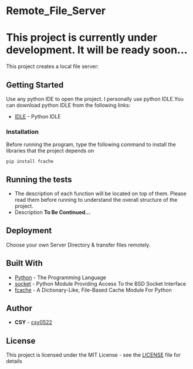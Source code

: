 # Remote_File_Server
# This project is currently under development. It will be ready soon...

This project creates a local file server: <br/>

## Getting Started

Use any python IDE to open the project. I personally use python IDLE.You can download python IDLE from the following links:
* [IDLE](https://www.python.org/downloads/) - Python IDLE

### Installation

Before running the program, type the following command to install the libraries that the project depends on

```
pip install fcache
```

## Running the tests

- The description of each function will be located on top of them. Please read them before running to understand the overall structure of the project. <br/>
- Description **To Be Continued...**

## Deployment

Choose your own Server Directory & transfer files remotely.

## Built With

* [Python](https://www.python.org/) - The Programming Language
* [socket](https://docs.python.org/3/library/socket.html) - Python Module Providing Access To the BSD Socket Interface
* [fcache](https://fcache.readthedocs.io/en/stable/) - A Dictionary-Like, File-Based Cache Module For Python

## Author

* **CSY** - [csy0522](https://github.com/csy0522)

## License

This project is licensed under the MIT License - see the [LICENSE](LICENSE) file for details
